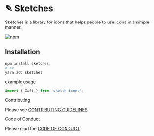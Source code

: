 # ✎ Sketches

Sketches is a library for icons that helps people to use icons in a simple manner.

[![npm][npm-image]][npm-url]

[npm-image]: https://img.shields.io/npm/v/react-icons.svg?style=flat-square
[npm-url]: https://www.npmjs.com/package/react-icons


## Installation 
``` bash 
npm install sketches
# or 
yarn add sketches
``` 

example usage

```jsx
import { Gift } from 'sketch-icons';

```
Contributing

Please see [CONTRIBUTING GUIDELINES](Contributing.md)

Code of Conduct

Please read the [CODE OF CONDUCT](CODE_OF_CONDUCT.md)
